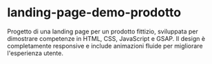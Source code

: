 # landing-page-demo-prodotto
Progetto di una landing page per un prodotto fittizio, sviluppata per dimostrare competenze in HTML, CSS, JavaScript e GSAP. Il design è completamente responsive e include animazioni fluide per migliorare l'esperienza utente.
